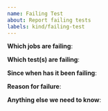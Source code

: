 ```yaml
---
name: Failing Test
about: Report failing tests
labels: kind/failing-test
---
```


**Which jobs are failing**:

**Which test(s) are failing**:

**Since when has it been failing**:

**Reason for failure**:

**Anything else we need to know**:
